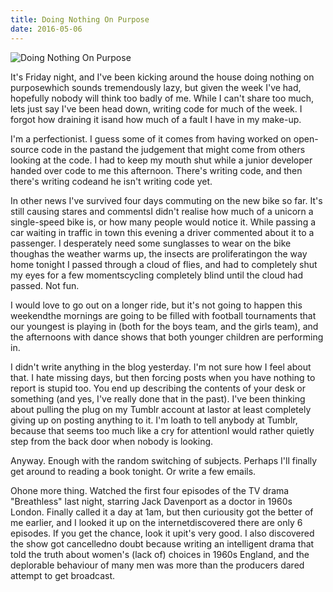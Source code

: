 ```yaml
---
title: Doing Nothing On Purpose
date: 2016-05-06
---
```


![Doing Nothing On Purpose](https://source.unsplash.com/Pll7AP6NFpY/1600x900)

It's Friday night, and I've been kicking around the house doing nothing on purposewhich sounds tremendously lazy, but given the week I've had, hopefully nobody will think too badly of me. While I can't share too much, lets just say I've been head down, writing code for much of the week. I forgot how draining it isand how much of a fault I have in my make-up.

I'm a perfectionist. I guess some of it comes from having worked on open-source code in the pastand the judgement that might come from others looking at the code. I had to keep my mouth shut while a junior developer handed over code to me this afternoon. There's writing code, and then there's writing codeand he isn't writing code yet.

In other news I've survived four days commuting on the new bike so far. It's still causing stares and commentsI didn't realise how much of a unicorn a single-speed bike is, or how many people would notice it. While passing a car waiting in traffic in town this evening a driver commented about it to a passenger. I desperately need some sunglasses to wear on the bike thoughas the weather warms up, the insects are proliferatingon the way home tonight I passed through a cloud of flies, and had to completely shut my eyes for a few momentscycling completely blind until the cloud had passed. Not fun.

I would love to go out on a longer ride, but it's not going to happen this weekendthe mornings are going to be filled with football tournaments that our youngest is playing in (both for the boys team, and the girls team), and the afternoons with dance shows that both younger children are performing in.

I didn't write anything in the blog yesterday. I'm not sure how I feel about that. I hate missing days, but then forcing posts when you have nothing to report is stupid too. You end up describing the contents of your desk or something (and yes, I've really done that in the past). I've been thinking about pulling the plug on my Tumblr account at lastor at least completely giving up on posting anything to it. I'm loath to tell anybody at Tumblr, because that seems too much like a cry for attentionI would rather quietly step from the back door when nobody is looking.

Anyway. Enough with the random switching of subjects. Perhaps I'll finally get around to reading a book tonight. Or write a few emails.

Ohone more thing. Watched the first four episodes of the TV drama "Breathless" last night, starring Jack Davenport as a doctor in 1960s London. Finally called it a day at 1am, but then curiousity got the better of me earlier, and I looked it up on the internetdiscovered there are only 6 episodes. If you get the chance, look it upit's very good. I also discovered the show got cancelledno doubt because writing an intelligent drama that told the truth about women's (lack of) choices in 1960s England, and the deplorable behaviour of many men was more than the producers dared attempt to get broadcast.